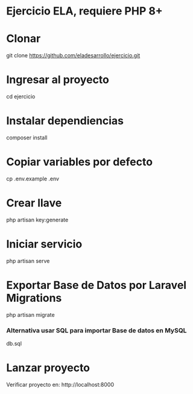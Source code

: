 # Ejercicio ELA, requiere PHP 8+

# Clonar
git clone https://github.com/eladesarrollo/ejercicio.git

# Ingresar al proyecto
cd ejercicio

# Instalar dependiencias
composer install

# Copiar variables por defecto
cp .env.example .env

# Crear llave
php artisan key:generate

# Iniciar servicio
php artisan serve

# Exportar Base de Datos por Laravel Migrations
php artisan migrate

### Alternativa usar SQL para importar Base de datos en MySQL
db.sql

# Lanzar proyecto
Verificar proyecto en:
http://localhost:8000
